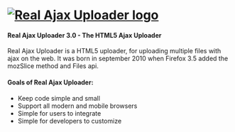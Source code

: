 <a href="http://www.albanx.com/ajaxuploader/"><img alt="Real Ajax Uploader logo" src="http://www.albanx.com/ajaxuploader/images/logo.png"></a>
==================
#### Real Ajax Uploader 3.0 - The HTML5 Ajax Uploader


Real Ajax Uploader is a HTML5 uploader, for uploading multiple files with ajax on the web. It was born in september 2010 when Firefox 3.5 added the mozSlice method and Files api.

#### Goals of Real Ajax Uploader:
-   Keep code simple and small
-   Support all modern and mobile browsers
-   Simple for users to integrate
-   Simple for developers to customize
